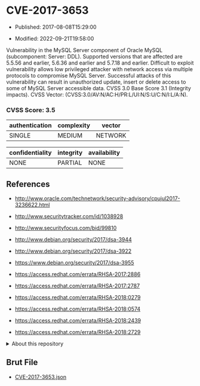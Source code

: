# CVE-2017-3653

- Published: 2017-08-08T15:29:00

- Modified: 2022-09-21T19:58:00

Vulnerability in the MySQL Server component of Oracle MySQL (subcomponent: Server: DDL). Supported versions that are affected are 5.5.56 and earlier, 5.6.36 and earlier and 5.7.18 and earlier. Difficult to exploit vulnerability allows low privileged attacker with network access via multiple protocols to compromise MySQL Server. Successful attacks of this vulnerability can result in unauthorized update, insert or delete access to some of MySQL Server accessible data. CVSS 3.0 Base Score 3.1 (Integrity impacts). CVSS Vector: (CVSS:3.0/AV:N/AC:H/PR:L/UI:N/S:U/C:N/I:L/A:N).

### CVSS Score: **3.5**

| authentication | complexity | vector |
| --- | --- | --- |
| SINGLE | MEDIUM | NETWORK |

| confidentiality | integrity | availability |
| --- | --- | --- |
| NONE | PARTIAL | NONE |

## References

* http://www.oracle.com/technetwork/security-advisory/cpujul2017-3236622.html

* http://www.securitytracker.com/id/1038928

* http://www.securityfocus.com/bid/99810

* http://www.debian.org/security/2017/dsa-3944

* http://www.debian.org/security/2017/dsa-3922

* https://www.debian.org/security/2017/dsa-3955

* https://access.redhat.com/errata/RHSA-2017:2886

* https://access.redhat.com/errata/RHSA-2017:2787

* https://access.redhat.com/errata/RHSA-2018:0279

* https://access.redhat.com/errata/RHSA-2018:0574

* https://access.redhat.com/errata/RHSA-2018:2439

* https://access.redhat.com/errata/RHSA-2018:2729

<details>
<summary>About this repository</summary> 

  This repository is part of the project [Live Hack CVE](https://github.com/Live-Hack-CVE). Main website can be found [www.live-hack.org](https://www.live-hack.org) 
  
  Made by [Sn0wAlice](https://github.com/Sn0wAlice) for the people that care about security and need to have a feed of the latest CVEs. Hope you enjoy it, don't forget to star the repo and follow me on [Twitter](https://twitter.com/Sn0wAlice) and [Github](https://github.com/Sn0wAlice). And that is my [personnal website](https://www.alice-snow.me/)

  - [Home Page](https://github.com/Live-Hack-CVE)
  - [Framework](https://github.com/Live-Hack-CVE/cve-framework)
  - [CVE database](https://github.com/Live-Hack-CVE/full_database)
  - [Changelog](https://github.com/Live-Hack-CVE/Changelog)
</details>

## Brut File

* [CVE-2017-3653.json](https://raw.githubusercontent.com/Live-Hack-CVE/full_database/main/cves/2017/CVE-2017-3653.json)

